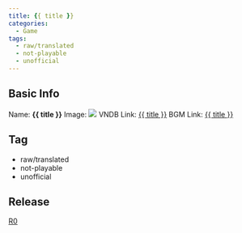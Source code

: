 ```yaml
---
title: {{ title }}
categories:
  - Game
tags:
  - raw/translated
  - not-playable
  - unofficial
---
```

## Basic Info

Name: **{{ title }}**
Image: ![](https://s2.vndb.org/s/angel-bg.jpg)
VNDB Link: [{{ title }}](https://vndb.org)
BGM Link: [{{ title }}](https://bangumi.tv)

## Tag

 - raw/translated
 - not-playable
 - unofficial

## Release

[R0](../../r/r0/)